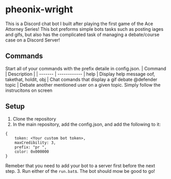 # pheonix-wright
This is a Discord chat bot I built after playing the first game of the Ace Attorney Series! This bot preforms simple bots tasks such as posting iages and gifs, but also has the complicated task of managing a debate/course case on a Discord Server!

## Commands
Start all of your commands with the prefix detaile in config.json.
| Command | Description |
| ------- | ------------ |
help      | Display help message
oof, takethat, holdit, obj | Chat comands that display a gif
debate @defender topic | Debate another mentioned user on a given topic. Simply follow the instrucitons on screen

## Setup
1. Clone the repository
2. In the main repository, add the config.json, and add the following to it:
```
{
    token: <Your custom bot token>,
    maxCredibility: 3,
    prefix: "pr ",
    color: 0x000000
}
```
Remeber that you need to add your bot to a server first before the next step.
3. Run either of the ```run.bat```s. The bot should mow be good to go!